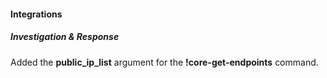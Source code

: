 
#### Integrations

##### Investigation & Response

Added the **public_ip_list** argument for the **!core-get-endpoints** command.
